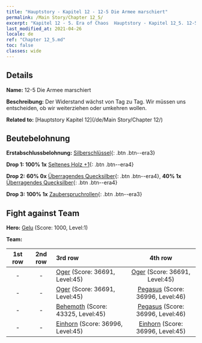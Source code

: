 ```yaml
---
title: "Hauptstory - Kapitel 12 - 12-5 Die Armee marschiert"
permalink: /Main Story/Chapter 12_5/
excerpt: "Kapitel 12 - 5. Era of Chaos  Hauptstory - Kapitel 12_5. 12-5 Die Armee marschiert"
last_modified_at: 2021-04-26
locale: de
ref: "Chapter 12_5.md"
toc: false
classes: wide
---
```


## Details

 **Name:** 12-5 Die Armee marschiert

 **Beschreibung:** Der Widerstand wächst von Tag zu Tag. Wir müssen uns entscheiden, ob wir weiterziehen oder umkehren wollen.

 **Related to:** [Hauptstory Kapitel 12](/de/Main Story/Chapter 12/)

## Beutebelohnung

 **Erstabschlussbelohnung:** [Silberschlüssel](/ItemsDE/con_693/){: .btn .btn--era3}

 **Drop 1:** **100% 1x** [Seltenes Holz +1](/ItemsDE/mat_41/){: .btn .btn--era4}

 **Drop 2:** **60% 0x** [Überragendes Quecksilber](/ItemsDE/mat_35/){: .btn .btn--era4}, **40% 1x** [Überragendes Quecksilber](/ItemsDE/mat_35/){: .btn .btn--era4}

 **Drop 3:** **100% 1x** [Zauberspruchrollen](/ItemsDE/con_694/){: .btn .btn--era3}


## Fight against Team
 **Hero:** [Gelu](/de/heroes/Gelu/) (Score: 1000, Level:1)

 **Team:**


  | 1st row | 2nd row | 3rd row | 4th row |
  |:----:|:----:|:----|:----:|
  | - | - | [Oger](/de/units/Ogre/) (Score: 36691, Level:45)  | [Oger](/de/units/Ogre/) (Score: 36691, Level:45)  |
  | - | - | [Oger](/de/units/Ogre/) (Score: 36691, Level:45)  | [Pegasus](/de/units/Pegasus/) (Score: 36996, Level:46)  |
  | - | - | [Behemoth](/de/units/Behemoth/) (Score: 43325, Level:45)  | [Pegasus](/de/units/Pegasus/) (Score: 36996, Level:46)  |
  | - | - | [Einhorn](/de/units/Unicorn/) (Score: 36996, Level:45)  | [Einhorn](/de/units/Unicorn/) (Score: 36996, Level:45)  |


